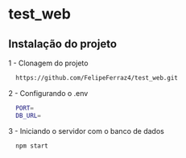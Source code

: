 # test_web
## Instalação do projeto
  1 - Clonagem do projeto
  ```bash
    https://github.com/FelipeFerraz4/test_web.git
  ```
  2 - Configurando o .env
  ```bash
    PORT=
    DB_URL=
  ```
  3 - Iniciando o servidor com o banco de dados
  ```bash
    npm start
  ```
